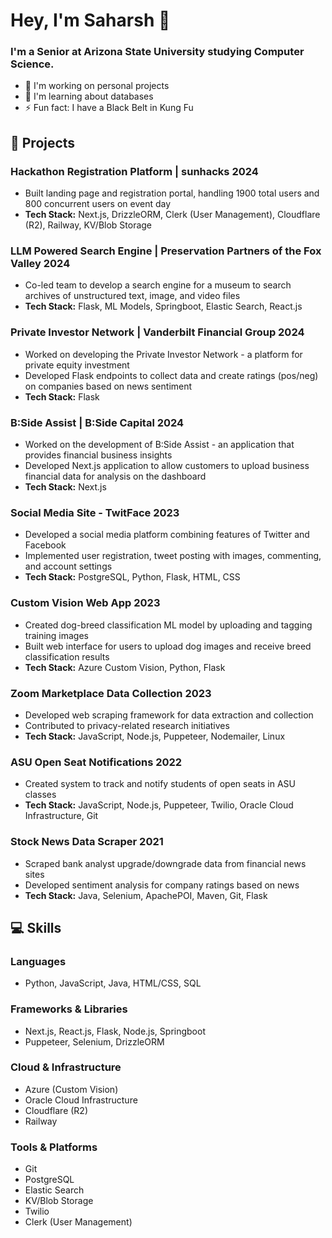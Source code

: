 # Hey, I'm Saharsh 👋

### I'm a Senior at Arizona State University studying Computer Science.

- 🔭 I'm working on personal projects
- 🌱 I'm learning about databases
- ⚡ Fun fact: I have a Black Belt in Kung Fu

## 🚀 Projects

### Hackathon Registration Platform | sunhacks 2024
- Built landing page and registration portal, handling 1900 total users and 800 concurrent users on event day
- **Tech Stack:** Next.js, DrizzleORM, Clerk (User Management), Cloudflare (R2), Railway, KV/Blob Storage

### LLM Powered Search Engine | Preservation Partners of the Fox Valley 2024
- Co-led team to develop a search engine for a museum to search archives of unstructured text, image, and video files
- **Tech Stack:** Flask, ML Models, Springboot, Elastic Search, React.js

### Private Investor Network | Vanderbilt Financial Group 2024
- Worked on developing the Private Investor Network - a platform for private equity investment
- Developed Flask endpoints to collect data and create ratings (pos/neg) on companies based on news sentiment
- **Tech Stack:** Flask

### B:Side Assist | B:Side Capital 2024
- Worked on the development of B:Side Assist - an application that provides financial business insights
- Developed Next.js application to allow customers to upload business financial data for analysis on the dashboard
- **Tech Stack:** Next.js

### Social Media Site - TwitFace 2023
- Developed a social media platform combining features of Twitter and Facebook
- Implemented user registration, tweet posting with images, commenting, and account settings
- **Tech Stack:** PostgreSQL, Python, Flask, HTML, CSS

### Custom Vision Web App 2023
- Created dog-breed classification ML model by uploading and tagging training images
- Built web interface for users to upload dog images and receive breed classification results
- **Tech Stack:** Azure Custom Vision, Python, Flask

### Zoom Marketplace Data Collection 2023
- Developed web scraping framework for data extraction and collection
- Contributed to privacy-related research initiatives
- **Tech Stack:** JavaScript, Node.js, Puppeteer, Nodemailer, Linux

### ASU Open Seat Notifications 2022
- Created system to track and notify students of open seats in ASU classes
- **Tech Stack:** JavaScript, Node.js, Puppeteer, Twilio, Oracle Cloud Infrastructure, Git

### Stock News Data Scraper 2021
- Scraped bank analyst upgrade/downgrade data from financial news sites
- Developed sentiment analysis for company ratings based on news
- **Tech Stack:** Java, Selenium, ApachePOI, Maven, Git, Flask

## 💻 Skills

### Languages
- Python, JavaScript, Java, HTML/CSS, SQL

### Frameworks & Libraries
- Next.js, React.js, Flask, Node.js, Springboot
- Puppeteer, Selenium, DrizzleORM

### Cloud & Infrastructure
- Azure (Custom Vision)
- Oracle Cloud Infrastructure
- Cloudflare (R2)
- Railway

### Tools & Platforms
- Git
- PostgreSQL
- Elastic Search
- KV/Blob Storage
- Twilio
- Clerk (User Management)
